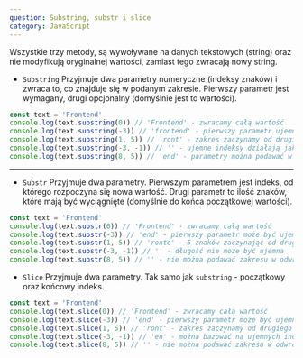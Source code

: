 ```yaml
---
question: Substring, substr i slice
category: JavaScript
---
```


Wszystkie trzy metody, są wywoływane na danych tekstowych (string) oraz nie modyfikują oryginalnej wartości, zamiast tego zwracają nowy string.

- `Substring` Przyjmuje dwa parametry numeryczne (indeksy znaków) i zwraca to, co znajduje się w podanym zakresie.
Pierwszy parametr jest wymagany, drugi opcjonalny (domyślnie jest to wartości).


```javascript
const text = 'Frontend'
console.log(text.substring(0)) // 'Frontend' - zwracamy całą wartość
console.log(text.substring(-3)) // 'frontend' - pierwszy parametr ujemny działa jak 0
console.log(text.substring(1, 5)) // 'ront' - zakres zaczynamy od drugiego i kończymy na piątym indeksie
console.log(text.substring(-3, -1)) // '' - ujemne indeksy działają jak 0
console.log(text.substring(8, 5)) // 'end' - parametry można podawać w odwrotnej kolejności, najważniejszy jest zakres.
```

---

- `Substr` Przyjmuje dwa parametry. Pierwszym parametrem jest indeks, od którego rozpoczyna
się nowa wartość. Drugi parametr to ilość znaków, które mają być wyciągnięte (domyślnie do końca początkowej wartości).

```javascript
const text = 'Frontend'
console.log(text.substr(0)) // 'Frontend' - zwracamy całą wartość
console.log(text.substr(-3)) // 'end' - pierwszy parametr może być ujemny
console.log(text.substr(1, 5)) // 'ronte' - 5 znaków zaczynając od drugiego indeksu.
console.log(text.substr(-3, -1)) // '' - długość nie może być ujemna
console.log(text.substr(8, 5)) // '' - nie można podawać zakresu w odwrotnej kolejności
```

- `Slice` Przyjmuje dwa parametry. Tak samo jak `substring` - początkowy oraz końcowy indeks.

```javascript
const text = 'Frontend'
console.log(text.slice(0)) // 'Frontend' - zwracamy całą wartość
console.log(text.slice(-3)) // 'end' - pierwszy parametr może być ujemny
console.log(text.slice(1, 5)) // 'ront' - zakres zaczynamy od drugiego i kończymy na piątym indeksie
console.log(text.slice(-3, -1)) // 'en' - można bazować na ujemnych indeksach
console.log(text.slice(8, 5)) // '' - nie można podawać zakresu w odwrotnej kolejności
```